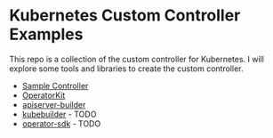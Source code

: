 # Kubernetes Custom Controller Examples
This repo is a collection of the custom controller for Kubernetes. I will explore some tools and libraries to create the custom controller.

- [Sample Controller](https://github.com/kubernetes/sample-controller)
- [OperatorKit](https://github.com/rook/operator-kit)
- [apiserver-builder](https://github.com/kubernetes-incubator/apiserver-builder)
- [kubebuilder](https://github.com/kubernetes-sigs/kubebuilder) - TODO
- [operator-sdk](https://github.com/operator-framework/operator-sdk) - TODO